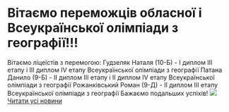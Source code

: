 
# Вітаємо переможців обласної і Всеукраїнської олімпіади з географії!!!
Вітаємо ліцеїстів з перемогою:
Гудзеляк Наталя (10-Б) - І диплом ІІІ етапу і ІІІ диплом ІV етапу Всеукраїнської олімпіади з географії
Патана Данило (9-Б) - ІІ диплом ІІІ етапу і ІІ диплом ІV етапу Всеукраїнської олімпіади з географії
Рожанківський Роман (9-Д) - ІІ диплом ІІІ етапу Всеукраїнської олімпіади з географії
Бажаємо подальших успіхів!
![](/images/вітаємо-переможців-обласної-і-всеукраїнської-олімпіади-з/географія2018.jpg)
[Читати усі новини](/news)
       